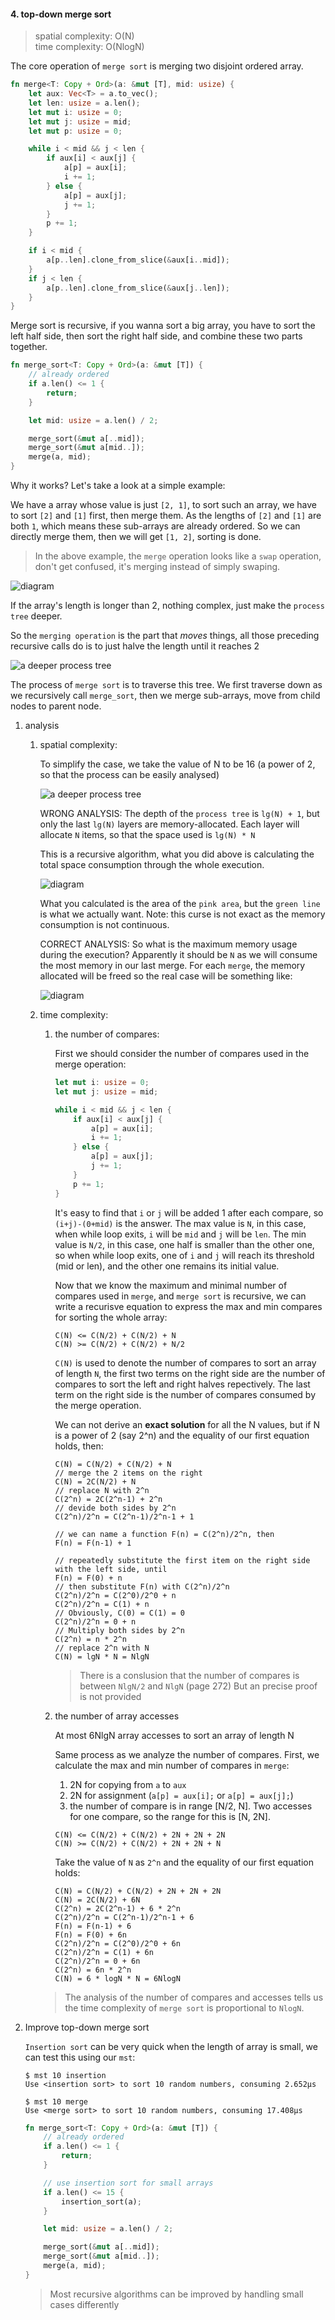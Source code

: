 #### 4. top-down merge sort

   > spatial complexity: O(N)  
   > time complexity: O(NlogN)

   The core operation of `merge sort` is merging two disjoint ordered array. 
   ```rust
   fn merge<T: Copy + Ord>(a: &mut [T], mid: usize) {
       let aux: Vec<T> = a.to_vec();
       let len: usize = a.len();
       let mut i: usize = 0;
       let mut j: usize = mid;
       let mut p: usize = 0;
   
       while i < mid && j < len {
           if aux[i] < aux[j] {
               a[p] = aux[i];
               i += 1;
           } else {
               a[p] = aux[j];
               j += 1;
           }
           p += 1;
       }
   
       if i < mid {
           a[p..len].clone_from_slice(&aux[i..mid]);
       }
       if j < len {
           a[p..len].clone_from_slice(&aux[j..len]);
       }
   }
   ```

   Merge sort is recursive, if you wanna sort a big array, you have to sort the
   left half side, then sort the right half side, and combine these two parts
   together.

   ```rust
   fn merge_sort<T: Copy + Ord>(a: &mut [T]) {
       // already ordered
       if a.len() <= 1 {
           return;
       }
   
       let mid: usize = a.len() / 2;
   
       merge_sort(&mut a[..mid]);
       merge_sort(&mut a[mid..]);
       merge(a, mid);
   }
   ```

   Why it works? Let's take a look at a simple example:

   We have a array whose value is just `[2, 1]`, to sort such an array, we have
   to sort `[2]` and `[1]` first, then merge them. As the lengths of `[2]` and 
   `[1]` are both `1`, which means these sub-arrays are already ordered. So we
   can directly merge them, then we will get `[1, 2]`, sorting is done.

   > In the above example, the `merge` operation looks like a `swap` operation,
   > don't get confused, it's merging instead of simply swaping.
   
   ![diagram](https://github.com/SteveLauC/pic/blob/main/photo_2022-08-08_20-03-12.jpg)

   If the array's length is longer than 2, nothing complex, just make the `process
   tree` deeper.

   So the `merging operation` is the part that *moves* things, all those preceding
   recursive calls do is to just halve the length until it reaches 2

   ![a deeper process tree](https://github.com/SteveLauC/pic/blob/main/photo_2022-08-08_20-14-59.jpg)

   The process of `merge sort` is to traverse this tree. We first traverse down 
   as we recursively call `merge_sort`, then we merge sub-arrays, move from 
   child nodes to parent node.


   1. analysis
      
      1. spatial complexity: 

         To simplify the case, we take the value of N to be 16 (a power of 2, so 
         that the process can be easily analysed)


         ![a deeper process tree](https://github.com/SteveLauC/pic/blob/main/photo_2022-08-10_20-33-49.jpg)

         WRONG ANALYSIS: The depth of the `process tree` is `lg(N) + 1`, but 
         only the last `lg(N)` layers are memory-allocated. Each layer will 
         allocate `N` items, so that the space used is `lg(N) * N`

         This is a recursive algorithm, what you did above is calculating the total
         space consumption through the whole execution.

         ![diagram](https://github.com/SteveLauC/pic/blob/main/photo_2022-08-24_20-06-45.jpg)
          
         What you calculated is the area of the `pink area`, but the `green line`
         is what we actually want. Note: this curse is not exact as the memory
         consumption is not continuous.

         CORRECT ANALYSIS: So what is the maximum memory usage during the execution?
         Apparently it should be `N` as we will consume the most memory in our last
         merge. For each `merge`, the memory allocated will be freed so the real
         case will be something like:

         ![diagram](https://github.com/SteveLauC/pic/blob/main/photo_2022-08-24_20-20-41.jpg)

      2. time complexity:

         1. the number of compares:

            First we should consider the number of compares used in the merge operation:

            ```rust
            let mut i: usize = 0;
            let mut j: usize = mid;

            while i < mid && j < len {
                if aux[i] < aux[j] {
                    a[p] = aux[i];
                    i += 1;
                } else {
                    a[p] = aux[j];
                    j += 1;
                }
                p += 1;
            }
            ```

            It's easy to find that `i` or `j` will be added 1 after each compare,
            so `(i+j)-(0+mid)` is the answer. The max value is `N`, in this case,
            when while loop exits, `i` will be `mid` and `j` will be `len`. The min
            value is `N/2`, in this case, one half is smaller than the other one,
            so when while loop exits, one of `i` and `j` will reach its threshold 
            (mid or len), and the other one remains its initial value.
 
            Now that we know the maximum and minimal number of compares used 
            in `merge`, and `merge sort` is recursive, we can write a recurisve
            equation to express the max and min compares for sorting the whole 
            array:

            ```
            C(N) <= C(N/2) + C(N/2) + N
            C(N) >= C(N/2) + C(N/2) + N/2
            ```

            `C(N)` is used to denote the number of compares to sort an array
            of length `N`, the first two terms on the right side are the number
            of compares to sort the left and right halves repectively. The last
            term on the right side is the number of compares consumed by the 
            merge operation.

            We can not derive an **exact solution** for all the N values, but 
            if N is a power of 2 (say 2^n) and the equality of our first equation
            holds, then:

            ```
            C(N) = C(N/2) + C(N/2) + N
            // merge the 2 items on the right
            C(N) = 2C(N/2) + N
            // replace N with 2^n
            C(2^n) = 2C(2^n-1) + 2^n
            // devide both sides by 2^n
            C(2^n)/2^n = C(2^n-1)/2^n-1 + 1

            // we can name a function F(n) = C(2^n)/2^n, then
            F(n) = F(n-1) + 1

            // repeatedly substitute the first item on the right side with the left side, until
            F(n) = F(0) + n
            // then substitute F(n) with C(2^n)/2^n
            C(2^n)/2^n = C(2^0)/2^0 + n
            C(2^n)/2^n = C(1) + n
            // Obviously, C(0) = C(1) = 0
            C(2^n)/2^n = 0 + n
            // Multiply both sides by 2^n
            C(2^n) = n * 2^n
            // replace 2^n with N
            C(N) = lgN * N = NlgN
            ```

            > There is a conslusion that the number of compares is between 
            > `NlgN/2` and `NlgN` (page 272)
            > But an precise proof is not provided

         2. the number of array accesses 
            
            At most 6NlgN array accesses to sort an array of length N
        
            Same process as we analyze the number of compares. First, we calculate
            the max and min number of compares in `merge`:
            1. 2N for copying from `a` to `aux`
            2. 2N for assignment (`a[p] = aux[i];` or `a[p] = aux[j];`)
            3. the number of compare is in range [N/2, N]. Two accesses for one
               compare, so the range for this is [N, 2N].

            ```
            C(N) <= C(N/2) + C(N/2) + 2N + 2N + 2N
            C(N) >= C(N/2) + C(N/2) + 2N + 2N + N
            ```

            Take the value of `N` as `2^n` and the equality of our first equation
            holds:

            ```
            C(N) = C(N/2) + C(N/2) + 2N + 2N + 2N
            C(N) = 2C(N/2) + 6N
            C(2^n) = 2C(2^n-1) + 6 * 2^n
            C(2^n)/2^n = C(2^n-1)/2^n-1 + 6
            F(n) = F(n-1) + 6
            F(n) = F(0) + 6n
            C(2^n)/2^n = C(2^0)/2^0 + 6n
            C(2^n)/2^n = C(1) + 6n
            C(2^n)/2^n = 0 + 6n
            C(2^n) = 6n * 2^n
            C(N) = 6 * logN * N = 6NlogN
            ```
        
         > The analysis of the number of compares and accesses tells us the time
         > complexity of `merge sort` is proportional to `NlogN`.

   2. Improve top-down merge sort

      `Insertion sort` can be very quick when the length of array is small,
      we can test this using our `mst`:

      ```shell
      $ mst 10 insertion
      Use <insertion sort> to sort 10 random numbers, consuming 2.652µs
      
      $ mst 10 merge
      Use <merge sort> to sort 10 random numbers, consuming 17.408µs
      ```

      ```rust
      fn merge_sort<T: Copy + Ord>(a: &mut [T]) {
          // already ordered
          if a.len() <= 1 {
              return;
          }

          // use insertion sort for small arrays
          if a.len() <= 15 {
              insertion_sort(a);
          }
      
          let mid: usize = a.len() / 2;
      
          merge_sort(&mut a[..mid]);
          merge_sort(&mut a[mid..]);
          merge(a, mid);
      }
      ```

      > Most recursive algorithms can be improved by handling small cases differently
